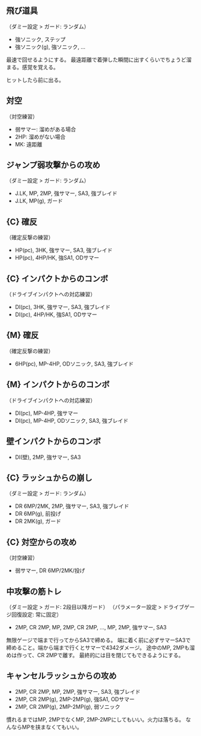 ## 飛び道具

（ダミー設定 > ガード: ランダム）

- 強ソニック, ステップ
- 強ソニック(g), 強ソニック, ...

最速で回せるようにする。
最遠距離で着弾した瞬間に出すくらいでちょうど溜まる。感覚を覚える。

ヒットしたら前に出る。

## 対空

（対空練習）

- 弱サマー: 溜めがある場合
- 2HP: 溜めがない場合
- MK: 遠距離

## ジャンプ弱攻撃からの攻め

（ダミー設定 > ガード: ランダム）

- J.LK, MP, 2MP, 強サマー, SA3, 強ブレイド
- J.LK, MP(g), ガード

## {C} 確反

（確定反撃の練習）

- HP(pc), 3HK, 強サマー, SA3, 強ブレイド
- HP(pc), 4HP/HK, 強SA1, ODサマー

## {C} インパクトからのコンボ

（ドライブインパクトへの対応練習）

- DI(pc), 3HK, 強サマー, SA3, 強ブレイド
- DI(pc), 4HP/HK, 強SA1, ODサマー

## {M} 確反

（確定反撃の練習）

- 6HP(pc), MP-4HP, ODソニック, SA3, 強ブレイド

## {M} インパクトからのコンボ

（ドライブインパクトへの対応練習）

- DI(pc), MP-4HP, 強サマー
- DI(pc), MP-4HP, ODソニック, SA3, 強ブレイド

## 壁インパクトからのコンボ

- DI(壁), 2MP, 強サマー, SA3

## {C} ラッシュからの崩し

（ダミー設定 > ガード: ランダム）

- DR 6MP/2MK, 2MP, 強サマー, SA3, 強ブレイド
- DR 6MP(g), 前投げ
- DR 2MK(g), ガード

## {C} 対空からの攻め

（対空練習）

- 弱サマー, DR 6MP/2MK/投げ

## 中攻撃の筋トレ

（ダミー設定 > ガード: 2段目以降ガード）
（パラメーター設定 > ドライブゲージ回復設定: 常に固定）

- 2MP, CR 2MP, MP, 2MP, CR 2MP, ..., MP, 2MP, 強サマー, SA3

無限ゲージで端まで行ってからSA3で締める。
端に着く前に必ずサマーSA3で締めること。端から端まで行くとサマーで4342ダメージ。
途中のMP, 2MPも溜めは作って、CR 2MPで離す。
最終的には目を閉じてもできるようにする。

## キャンセルラッシュからの攻め

- 2MP, CR 2MP, MP, 2MP, 強サマー, SA3, 強ブレイド
- 2MP, CR 2MP(g), 2MP-2MP(g), 強SA1, ODサマー
- 2MP, CR 2MP(g), 2MP-2MP(g), 弱ソニック

慣れるまではMP, 2MPでなくMP, 2MP-2MPにしてもいい。火力は落ちる。
なんならMPを挟まなくてもいい。
